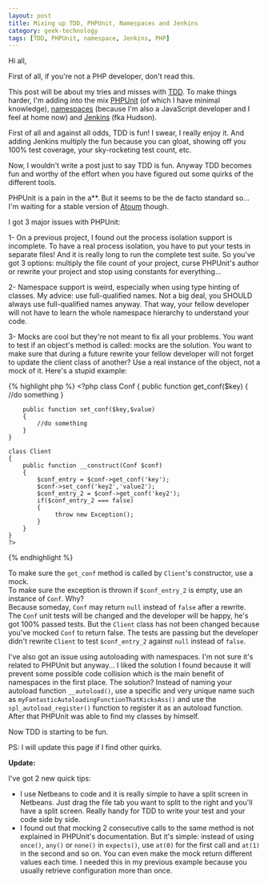 ```yaml
---
layout: post
title: Mixing up TDD, PHPUnit, Namespaces and Jenkins
category: geek-technology
tags: [TDD, PHPUnit, namespace, Jenkins, PHP]
---
```

Hi all,

First of all, if you're not a PHP developer, don't read this.

This post will be about my tries and misses with [TDD](http://en.wikipedia.org/wiki/Test-driven_development). To make things harder, I'm adding into the mix [PHPUnit](http://www.phpunit.de/manual/3.6/en/index.html) (of which I have minimal knowledge), [namespaces](http://www.php.net/manual/en/language.namespaces.php) (because I'm also a JavaScript developer and I feel at home now) and [Jenkins](http://jenkins-ci.org/) (fka Hudson).

First of all and against all odds, TDD is fun! I swear, I really enjoy it. And adding Jenkins multiply the fun because you can gloat, showing off you 100% test coverage, your sky-rocketing test count, etc.

Now, I wouldn't write a post just to say TDD is fun. Anyway TDD becomes fun and worthy of the effort when you have figured out some quirks of the different tools.

PHPUnit is a pain in the a\*\*. But it seems to be the de facto standard so... I'm waiting for a stable version of [Atoum](http://blog.mageekbox.net/?category/Projets/atoum) though.

I got 3 major issues with PHPUnit:

1- On a previous project, I found out the process isolation support is incomplete. To have a real process isolation, you have to put your tests in separate files! And it is really long to run the complete test suite. So you've got 3 options: multiply the file count of your project, curse PHPUnit's author or rewrite your project and stop using constants for everything...

2- Namespace support is weird, especially when using type hinting of classes. My advice: use full-qualified names. Not a big deal, you SHOULD always use full-qualified names anyway. That way, your fellow developer will not have to learn the whole namespace hierarchy to understand your code.

3- Mocks are cool but they're not meant to fix all your problems. You want to test if an object's method is called: mocks are the solution. You want to make sure that during a future rewrite your fellow developer will not forget to update the client class of another? Use a real instance of the object, not a mock of it. Here's a stupid example:
 
{% highlight php %}
    <?php
    class Conf
    {
        public function get_conf($key)
        {
            //do something
        }

        public function set_conf($key,$value)
        {
            //do something
        }
    }

    class Client
    {
        public function __construct(Conf $conf)
        {
            $conf_entry = $conf->get_conf('key');
            $conf->set_conf('key2','value2');
            $conf_entry_2 = $conf->get_conf('key2');
            if($conf_entry_2 === false)
            {
                 throw new Exception();
            }
        }
    }
    ?>
{% endhighlight %}

To make sure the ``get_conf`` method is called by ``Client``'s constructor, use a mock.  
To make sure the exception is thrown if ``$conf_entry_2`` is empty, use an instance of ``Conf``. Why?  
Because someday, ``Conf`` may return ``null`` instead of ``false`` after a rewrite. The ``Conf`` unit tests will be changed and the developer will be happy, he's got 100% passed tests. But the ``Client`` class has not been changed because you've mocked ``Conf`` to return false. The tests are passing but the developer didn't rewrite ``Client`` to test ``$conf_entry_2`` against ``null`` instead of ``false``.

I've also got an issue using autoloading with namespaces. I'm not sure it's related to PHPUnit but anyway... I liked the solution I found because it will prevent some possible code collision which is the main benefit of namespaces in the first place. The solution? Instead of naming your autoload function ``__autoload()``, use a specific and very unique name such as ``myFantasticAutoloadingFunctionThatKicksAss()`` and use the ``spl_autoload_register()`` function to register it as an autoload function. After that PHPUnit was able to find my classes by himself.

Now TDD is starting to be fun.

PS: I will update this page if I find other quirks.

__Update:__

I've got 2 new quick tips:

* I use Netbeans to code and it is really simple to have a split screen in Netbeans. Just drag the file tab you want to split to the right and you'll have a split screen. Really handy for TDD to write your test and your code side by side.
* I found out that mocking 2 consecutive calls to the same method is not explained in PHPUnit's documentation. But it's simple: instead of using ``once()``, ``any()`` or ``none()`` in ``expects()``, use ``at(0)`` for the first call and ``at(1)`` in the second and so on. You can even make the mock return different values each time. I needed this in my previous example because you usually retrieve configuration more than once.